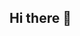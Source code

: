 ## Hi there 👋

<!--
**BrianKetubo/BrianKetubo** is a ✨ _special_ ✨ repository because its `README.md` (this file) appears on your GitHub profile.

Here are some ideas to get you started:

- 🔭 I’m currently working on learning web development
- 🌱 I’m currently learning django
- 👯 I’m looking to collaborate on anyone
- 🤔 I’m looking for help with materials to learn django
- 💬 Ask me about ...
- 📫 How to reach me: Reach me on kipchirchirbrian75@gmail.com
- 😄 Pronouns: ...
- ⚡ Fun fact: ...
-->
